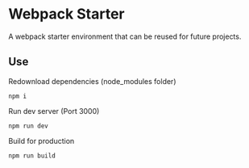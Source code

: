 # Webpack Starter
A webpack starter environment that can be reused for future projects.


## Use
Redownload dependencies (node_modules folder)

`npm i`

Run dev server (Port 3000)

`npm run dev`

Build for production

`npm run build`
